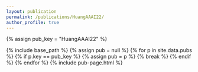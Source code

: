 ```yaml
---
layout: publication
permalink: /publications/HuangAAAI22/
author_profile: true
---
```

{% assign pub_key = "HuangAAAI22" %}

{% include base_path %}
{% assign pub = null %}
{% for p in site.data.pubs %}
  {% if p.key == pub_key %}
    {% assign pub = p %}
    {% break %}
  {% endif %}
{% endfor %}
{% include pub-page.html %}
